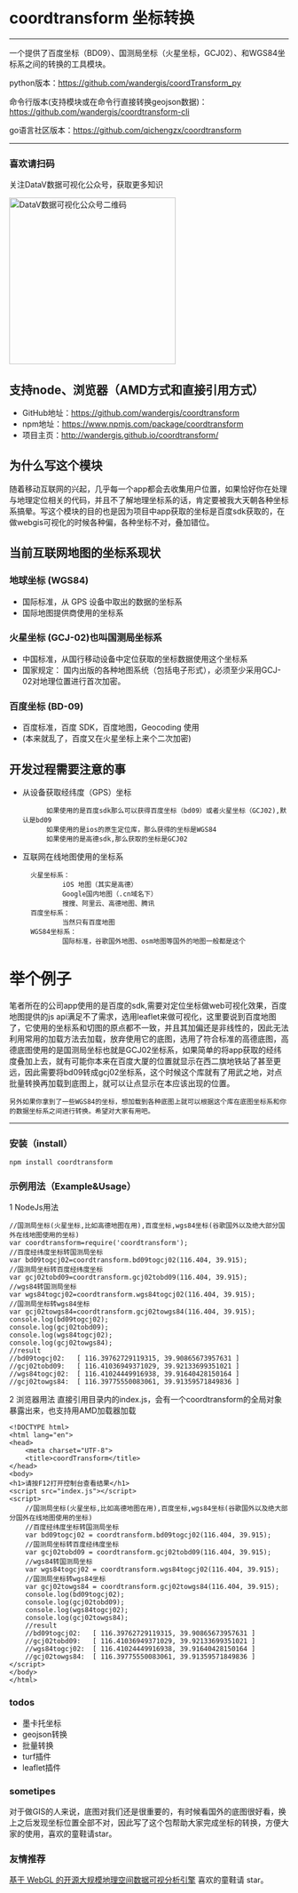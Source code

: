 # coordtransform 坐标转换
****
一个提供了百度坐标（BD09）、国测局坐标（火星坐标，GCJ02）、和WGS84坐标系之间的转换的工具模块。

python版本：https://github.com/wandergis/coordTransform_py

命令行版本(支持模块或在命令行直接转换geojson数据)：https://github.com/wandergis/coordtransform-cli

go语言社区版本：https://github.com/qichengzx/coordtransform

****

### 喜欢请扫码
关注DataV数据可视化公众号，获取更多知识

<img src="https://img.alicdn.com/imgextra/i4/O1CN01pG1cIy1iLPnvfYhKm_!!6000000004396-0-tps-1280-1280.jpg" width="300px" height="300px" alt="DataV数据可视化公众号二维码">

## **支持node、浏览器（AMD方式和直接引用方式）**
- GitHub地址：https://github.com/wandergis/coordtransform
- npm地址：https://www.npmjs.com/package/coordtransform
- 项目主页：http://wandergis.github.io/coordtransform/

## 为什么写这个模块

随着移动互联网的兴起，几乎每一个app都会去收集用户位置，如果恰好你在处理与地理定位相关的代码，并且不了解地理坐标系的话，肯定要被我大天朝各种坐标系搞晕。写这个模块的目的也是因为项目中app获取的坐标是百度sdk获取的，在做webgis可视化的时候各种偏，各种坐标不对，叠加错位。

## 当前互联网地图的坐标系现状
### 地球坐标 (WGS84)
- 国际标准，从 GPS 设备中取出的数据的坐标系
- 国际地图提供商使用的坐标系

### 火星坐标 (GCJ-02)也叫国测局坐标系
- 中国标准，从国行移动设备中定位获取的坐标数据使用这个坐标系
- 国家规定： 国内出版的各种地图系统（包括电子形式），必须至少采用GCJ-02对地理位置进行首次加密。

### 百度坐标 (BD-09)
- 百度标准，百度 SDK，百度地图，Geocoding 使用
- (本来就乱了，百度又在火星坐标上来个二次加密)

## 开发过程需要注意的事
- 从设备获取经纬度（GPS）坐标

    		如果使用的是百度sdk那么可以获得百度坐标（bd09）或者火星坐标（GCJ02),默认是bd09
    		如果使用的是ios的原生定位库，那么获得的坐标是WGS84
    		如果使用的是高德sdk,那么获取的坐标是GCJ02
- 互联网在线地图使用的坐标系

		火星坐标系：
    			iOS 地图（其实是高德）
    			Google国内地图（.cn域名下）
    			搜搜、阿里云、高德地图、腾讯
		百度坐标系：
    			当然只有百度地图
		WGS84坐标系：
    			国际标准，谷歌国外地图、osm地图等国外的地图一般都是这个
# 举个例子
笔者所在的公司app使用的是百度的sdk,需要对定位坐标做web可视化效果，百度地图提供的js api满足不了需求，选用leaflet来做可视化，这里要说到百度地图了，它使用的坐标系和切图的原点都不一致，并且其加偏还是非线性的，因此无法利用常用的加载方法去加载，放弃使用它的底图，选用了符合标准的高德底图，高德底图使用的是国测局坐标也就是GCJ02坐标系，如果简单的将app获取的经纬度叠加上去，就有可能你本来在百度大厦的位置就显示在西二旗地铁站了甚至更远，因此需要将bd09转成gcj02坐标系，这个时候这个库就有了用武之地，对点批量转换再加载到底图上，就可以让点显示在本应该出现的位置。

	另外如果你拿到了一些WGS84的坐标，想加载到各种底图上就可以根据这个库在底图坐标系和你的数据坐标系之间进行转换。希望对大家有用吧。

****


### 安装（install）

```
npm install coordtransform
```


### 示例用法（Example&Usage）
1 NodeJs用法

```
//国测局坐标(火星坐标,比如高德地图在用),百度坐标,wgs84坐标(谷歌国外以及绝大部分国外在线地图使用的坐标)
var coordtransform=require('coordtransform');
//百度经纬度坐标转国测局坐标
var bd09togcj02=coordtransform.bd09togcj02(116.404, 39.915);
//国测局坐标转百度经纬度坐标
var gcj02tobd09=coordtransform.gcj02tobd09(116.404, 39.915);
//wgs84转国测局坐标
var wgs84togcj02=coordtransform.wgs84togcj02(116.404, 39.915);
//国测局坐标转wgs84坐标
var gcj02towgs84=coordtransform.gcj02towgs84(116.404, 39.915);
console.log(bd09togcj02);
console.log(gcj02tobd09);
console.log(wgs84togcj02);
console.log(gcj02towgs84);
//result
//bd09togcj02:   [ 116.39762729119315, 39.90865673957631 ]
//gcj02tobd09:   [ 116.41036949371029, 39.92133699351021 ]
//wgs84togcj02:  [ 116.41024449916938, 39.91640428150164 ]
//gcj02towgs84:  [ 116.39775550083061, 39.91359571849836 ]
```
2 浏览器用法
直接引用目录内的index.js，会有一个coordtransform的全局对象暴露出来，也支持用AMD加载器加载

```
<!DOCTYPE html>
<html lang="en">
<head>
    <meta charset="UTF-8">
    <title>coordTransform</title>
</head>
<body>
<h1>请按F12打开控制台查看结果</h1>
<script src="index.js"></script>
<script>
    //国测局坐标(火星坐标,比如高德地图在用),百度坐标,wgs84坐标(谷歌国外以及绝大部分国外在线地图使用的坐标)
    //百度经纬度坐标转国测局坐标
    var bd09togcj02 = coordtransform.bd09togcj02(116.404, 39.915);
    //国测局坐标转百度经纬度坐标
    var gcj02tobd09 = coordtransform.gcj02tobd09(116.404, 39.915);
    //wgs84转国测局坐标
    var wgs84togcj02 = coordtransform.wgs84togcj02(116.404, 39.915);
    //国测局坐标转wgs84坐标
    var gcj02towgs84 = coordtransform.gcj02towgs84(116.404, 39.915);
    console.log(bd09togcj02);
    console.log(gcj02tobd09);
    console.log(wgs84togcj02);
    console.log(gcj02towgs84);
    //result
    //bd09togcj02:   [ 116.39762729119315, 39.90865673957631 ]
    //gcj02tobd09:   [ 116.41036949371029, 39.92133699351021 ]
    //wgs84togcj02:  [ 116.41024449916938, 39.91640428150164 ]
    //gcj02towgs84:  [ 116.39775550083061, 39.91359571849836 ]
</script>
</body>
</html>
```
### todos
- 墨卡托坐标
- geojson转换
- 批量转换
- turf插件
- leaflet插件

### sometipes
对于做GIS的人来说，底图对我们还是很重要的，有时候看国外的底图很好看，换上之后发现坐标位置全部不对，因此写了这个包帮助大家完成坐标的转换，方便大家的使用，喜欢的童鞋请star。

### 友情推荐
[基于 WebGL 的开源大规模地理空间数据可视分析引擎](https://github.com/antvis/l7) 喜欢的童鞋请 star。



